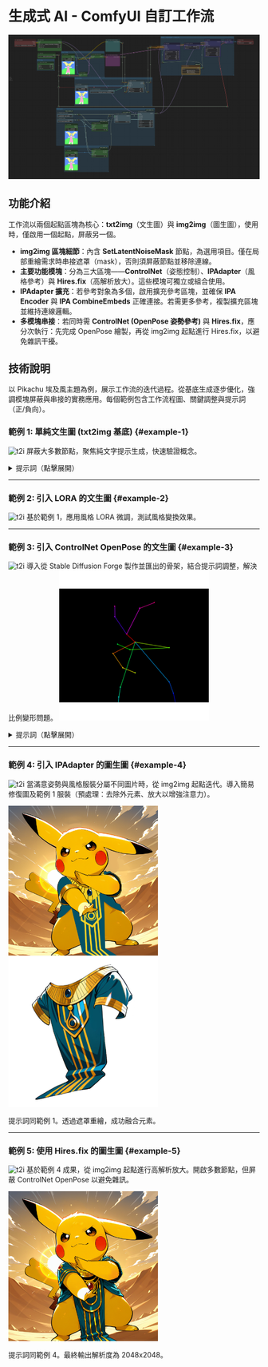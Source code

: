 # 生成式 AI - ComfyUI 自訂工作流
![自訂工作流圖](https://raw.githubusercontent.com/94yuanyuan/Comfy-work/main/workflow.png)
## 功能介紹

工作流以兩個起點區塊為核心：**txt2img**（文生圖）與 **img2img**（圖生圖），使用時，僅啟用一個起點，屏蔽另一個。

- **img2img 區塊細節**：內含 **SetLatentNoiseMask** 節點，為選用項目。僅在局部重繪需求時串接遮罩（mask），否則須屏蔽節點並移除連線。
- **主要功能模塊**：分為三大區塊——**ControlNet**（姿態控制）、**IPAdapter**（風格參考）與 **Hires.fix**（高解析放大）。這些模塊可獨立或組合使用。
- **IPAdapter 擴充**：若參考對象為多個，啟用擴充參考區塊，並確保 **IPA Encoder** 與 **IPA CombineEmbeds** 正確連接。若需更多參考，複製擴充區塊並維持連線邏輯。
- **多模塊串接**：若同時需 **ControlNet (OpenPose 姿勢參考)** 與 **Hires.fix**，應分次執行：先完成 OpenPose 繪製，再從 img2img 起點進行 Hires.fix，以避免雜訊干擾。

## 技術說明

以 Pikachu 埃及風主題為例，展示工作流的迭代過程。從基底生成逐步優化，強調模塊屏蔽與串接的實務應用。每個範例包含工作流程圖、關鍵調整與提示詞（正/負向）。

### 範例 1: 單純文生圖 (txt2img 基底) {#example-1}
![t2i](https://raw.githubusercontent.com/94yuanyuan/Comfy-work/refs/heads/main/workflow-1.png)
屏蔽大多數節點，聚焦純文字提示生成，快速驗證概念。

<details>
<summary>提示詞（點擊展開）</summary>

**正向**：  
masterpiece, best quality, dynamic angle, lens flare, outdoors, sun, on a desert, full shot, face focus, looking at viewer, solo,  
(Pikachu:1.3), detailed fur:1.1, cute, open eyes wide, big round eyes, happily, standing,  
egyptian attire, (golden metal accents:0.6), (linen dress:0.4), short sleeves, silk textures  

**負向**：  
bad quality, worst quality, worst detail, nsfw, mutated body, elongated limbs, humanized proportions, overexposed, lowres, blurry, watermark, text, deformed anatomy, extra limbs, cut off limbs, incomplete body, cropped anatomy, missing parts, realistic, mosaic, review  
</details>

****

### 範例 2: 引入 LORA 的文生圖 {#example-2}
![t2i](https://raw.githubusercontent.com/94yuanyuan/Comfy-work/refs/heads/main/workflow-2.png)
基於範例 1，應用風格 LORA 微調，測試風格變換效果。

****

### 範例 3: 引入 ControlNet OpenPose 的文生圖 {#example-3}
![t2i](https://raw.githubusercontent.com/94yuanyuan/Comfy-work/refs/heads/main/workflow-3.png)
導入從 Stable Diffusion Forge 製作並匯出的骨架，結合提示詞調整，解決比例變形問題。
<img src="https://raw.githubusercontent.com/94yuanyuan/Comfy-work/refs/heads/main/Z-pose.png" alt="t2i" width="300" height="300">

<details>
<summary>提示詞（點擊展開）</summary>

**正向**：  
masterpiece, best quality, dynamic angle, lens flare, outdoors, sun, on a desert, from below, full shot, solo,  
(Pikachu:1.3), detailed fur:1.1, cute, open eyes wide, big round eyes, happily, z-move pose,  
(left arm extended bent to right cheek:1.2), (right arm stretched diagonally across body:1.2), (crossed arms:0.8), elongated arms for reach, dynamic arm extension, longer limbs proportionally, extended reach pose, no limited arm length,  
egyptian attire, (golden metal accents:0.6), (linen dress:0.4), short sleeves, silk textures  

**負向**：  
bad quality, worst quality, worst detail, nsfw, mutated body, elongated limbs, humanized proportions, overexposed, lowres, blurry, watermark, text, deformed anatomy, extra limbs, cut off limbs, incomplete body, cropped anatomy, missing parts, realistic, mosaic, review  
</details>

****

### 範例 4: 引入 IPAdapter 的圖生圖 {#example-4}
![t2i](https://raw.githubusercontent.com/94yuanyuan/Comfy-work/refs/heads/main/workflow-4.png)
當滿意姿勢與風格服裝分屬不同圖片時，從 img2img 起點迭代。導入簡易修復圖及範例 1 服裝（預處理：去除外元素、放大以增強注意力）。

<img src="https://raw.githubusercontent.com/94yuanyuan/Comfy-work/refs/heads/main/clipspace-painted-8630132.png" alt="t2i" width="300" height="300">
<img src="https://raw.githubusercontent.com/94yuanyuan/Comfy-work/refs/heads/main/ComfyUI_00145_.png" alt="t2i" width="300" height="300">

提示詞同範例 1。透過遮罩重繪，成功融合元素。

****

### 範例 5: 使用 Hires.fix 的圖生圖 {#example-5}
![t2i](https://raw.githubusercontent.com/94yuanyuan/Comfy-work/refs/heads/main/workflow-5.png)
基於範例 4 成果，從 img2img 起點進行高解析放大。開啟多數節點，但屏蔽 ControlNet OpenPose 以避免雜訊。

<img src="https://raw.githubusercontent.com/94yuanyuan/Comfy-work/refs/heads/main/ComfyUI_00158_.png" alt="t2i" width="300" height="300">

提示詞同範例 4。最終輸出解析度為 2048x2048。

